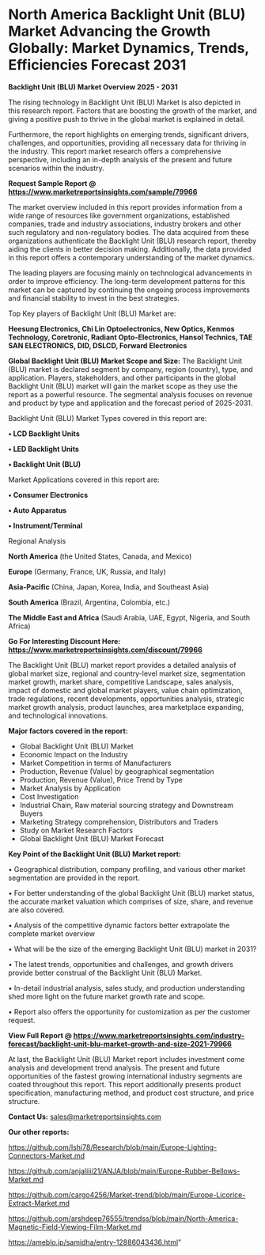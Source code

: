 # North America Backlight Unit (BLU) Market Advancing the Growth Globally: Market Dynamics, Trends, Efficiencies Forecast 2031

<Strong> Backlight Unit (BLU) Market Overview 2025 - 2031</strong>

The rising technology in Backlight Unit (BLU) Market is also depicted in this research report. Factors that are boosting the growth of the market, and giving a positive push to thrive in the global market is explained in detail.

Furthermore, the report highlights on emerging trends, significant drivers, challenges, and opportunities, providing all necessary data for thriving in the industry. This report market research offers a comprehensive perspective, including an in-depth analysis of the present and future scenarios within the industry.

<strong>Request Sample Report @ <a href=https://www.marketreportsinsights.com/sample/79966>https://www.marketreportsinsights.com/sample/79966</a></strong>

The market overview included in this report provides information from a wide range of resources like government organizations, established companies, trade and industry associations, industry brokers and other such regulatory and non-regulatory bodies. The data acquired from these organizations authenticate the Backlight Unit (BLU) research report, thereby aiding the clients in better decision making. Additionally, the data provided in this report offers a contemporary understanding of the market dynamics.

The leading players are focusing mainly on technological advancements in order to improve efficiency. The long-term development patterns for this market can be captured by continuing the ongoing process improvements and financial stability to invest in the best strategies.

Top Key players of Backlight Unit (BLU) Market are:

<strong>Heesung Electronics, Chi Lin Optoelectronics, New Optics, Kenmos Technology, Coretronic, Radiant Opto-Electronics, Hansol Technics, TAE SAN ELECTRONICS, DID, DSLCD, Forward Electronics</strong>

<strong><b>Global Backlight Unit (BLU) Market Scope and Size:</b></strong>
The Backlight Unit (BLU) market is declared segment by company, region (country), type, and application. Players, stakeholders, and other participants in the global Backlight Unit (BLU) market will gain the market scope as they use the report as a powerful resource. The segmental analysis focuses on revenue and product by type and application and the forecast period of 2025-2031.

Backlight Unit (BLU) Market Types covered in this report are:

<strong>• LCD Backlight Units

• LED Backlight Units

• Backlight Unit (BLU)</strong>

Market Applications covered in this report are:

<strong>• Consumer Electronics

• Auto Apparatus

• Instrument/Terminal</strong> 

Regional Analysis

<strong>North America</strong> (the United States, Canada, and Mexico)

<strong>Europe</strong> (Germany, France, UK, Russia, and Italy)

<strong>Asia-Pacific</strong> (China, Japan, Korea, India, and Southeast Asia)

<strong>South America</strong> (Brazil, Argentina, Colombia, etc.)

<strong>The Middle East and Africa</strong> (Saudi Arabia, UAE, Egypt, Nigeria, and South Africa)

<strong>Go For Interesting Discount Here: <a href=https://www.marketreportsinsights.com/discount/79966>https://www.marketreportsinsights.com/discount/79966</a></strong>

The Backlight Unit (BLU) market report provides a detailed analysis of global market size, regional and country-level market size, segmentation market growth, market share, competitive Landscape, sales analysis, impact of domestic and global market players, value chain optimization, trade regulations, recent developments, opportunities analysis, strategic market growth analysis, product launches, area marketplace expanding, and technological innovations.

<strong><b>Major factors covered in the report:</b></strong>
<ul>
  <li>Global Backlight Unit (BLU) Market </li>
  <li>Economic Impact on the Industry</li>
  <li>Market Competition in terms of Manufacturers</li>
  <li>Production, Revenue (Value) by geographical segmentation</li>
  <li>Production, Revenue (Value), Price Trend by Type</li>
  <li>Market Analysis by Application</li>
  <li>Cost Investigation</li>
  <li>Industrial Chain, Raw material sourcing strategy and Downstream Buyers</li>
  <li>Marketing Strategy comprehension, Distributors and Traders</li>
  <li>Study on Market Research Factors</li>
  <li>Global Backlight Unit (BLU) Market Forecast</li>
</ul>

<strong><b>Key Point of the Backlight Unit (BLU) Market report:</b></strong>

• Geographical distribution, company profiling, and various other market segmentation are provided in the report.

• For better understanding of the global Backlight Unit (BLU) market status, the accurate market valuation which comprises of size, share, and revenue are also covered.

• Analysis of the competitive dynamic factors better extrapolate the complete market overview

• What will be the size of the emerging Backlight Unit (BLU) market in 2031?

• The latest trends, opportunities and challenges, and growth drivers provide better construal of the Backlight Unit (BLU) Market.

• In-detail industrial analysis, sales study, and production understanding shed more light on the future market growth rate and scope.

• Report also offers the opportunity for customization as per the customer request.

<strong><b>View Full Report @ <a href=https://www.marketreportsinsights.com/industry-forecast/backlight-unit-blu-market-growth-and-size-2021-79966>https://www.marketreportsinsights.com/industry-forecast/backlight-unit-blu-market-growth-and-size-2021-79966</a></b></strong>


At last, the Backlight Unit (BLU) Market report includes investment come analysis and development trend analysis. The present and future opportunities of the fastest growing international industry segments are coated throughout this report. This report additionally presents product specification, manufacturing method, and product cost structure, and price structure.

<strong>Contact Us:</strong>
sales@marketreportsinsights.com

<strong>Our other reports:</strong>

<a href=https://github.com/Ishi78/Research/blob/main/Europe-Lighting-Connectors-Market.md>https://github.com/Ishi78/Research/blob/main/Europe-Lighting-Connectors-Market.md</a>

<a href=https://github.com/anjaliiii21/ANJA/blob/main/Europe-Rubber-Bellows-Market.md>https://github.com/anjaliiii21/ANJA/blob/main/Europe-Rubber-Bellows-Market.md</a>

<a href=https://github.com/cargo4256/Market-trend/blob/main/Europe-Licorice-Extract-Market.md>https://github.com/cargo4256/Market-trend/blob/main/Europe-Licorice-Extract-Market.md</a>

<a href=https://github.com/arshdeep76555/trendss/blob/main/North-America-Magnetic-Field-Viewing-Film-Market.md>https://github.com/arshdeep76555/trendss/blob/main/North-America-Magnetic-Field-Viewing-Film-Market.md</a>

<a href=https://ameblo.jp/samidha/entry-12886043436.html>https://ameblo.jp/samidha/entry-12886043436.html</a>"
